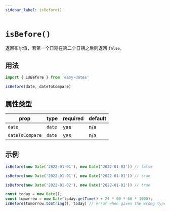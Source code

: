 ```yaml
---
sidebar_label: isBefore()
---
```


# `isBefore()`

返回布尔值，若第一个日期在第二个日期之后则返回 `false`。

## 用法

```javascript
import { isBefore } from 'easy-dates'

isBefore(date, dateToCompare)
```

## 属性类型

| prop            | type   | required | default |
|-----------------|--------|----------|---------|
| `date`          | `date` | yes      | n/a     |
| `dateToCompare` | `date` | yes      | n/a     |

## 示例

```javascript
isBefore(new Date('2022-01-01'), new Date('2022-01-02')) // false
```

```javascript
isBefore(new Date('2022-01-01'), new Date('2022-01-01')) // true
```

```javascript
isBefore(new Date('2022-01-02'), new Date('2022-01-01')) // true
```

```javascript
const today = new Date();
const tomorrow = new Date(today.getTime() + 24 * 60 * 60 * 1000);
isBefore(tomorrow.toString(), today) // error when given the wrong type
```